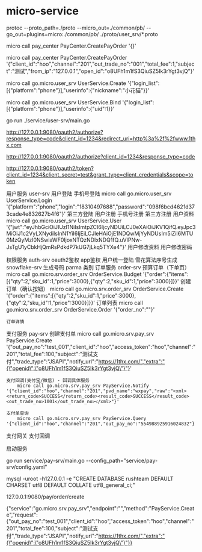 # micro-service
protoc --proto_path=./proto --micro_out=./common/pb/ --go_out=plugins=micro:./common/pb/ ./proto/user_srv/*.proto

micro call pay_center PayCenter.CreatePayOrder '{}'

micro call pay_center PayCenter.CreatePayOrder '{"client_id":"hoo","channel":"201","out_trade_no":"001","total_fee":1,"subject":"测试","from_ip":"127.0.0.1","open_id":"o8UFh1m1fS3QiuSZ5Ik3rYgt3vjQ"}'

micro call go.micro.user_srv UserService.Create '{"login_list":[{"platform":"phone"}],"userinfo":{"nickname":"小花猫"}}'

micro call go.micro.user_srv UserService.Bind '{"login_list":[{"platform":"phone"}],"userinfo":{"uid":1}}'

go run ./service/user-srv/main.go

http://127.0.0.1:9080/oauth2/authorize?response_type=code&client_id=1234&redirect_uri=http%3a%2f%2fwww.1thx.com

http://127.0.0.1:9080/oauth2/authorize?client_id=1234&response_type=code

http://127.0.0.1:9080/oauth2/token?client_id=1234&client_secret=test&grant_type=client_credentials&scope=token


用户服务 user-srv
    用户登陆
        手机号登陆
            micro call go.micro.user_srv UserService.Login '{"platform":"phone","login":"18310497688","password":"098f6bcd4621d373cade4e832627b4f6"}'
        第三方登陆
    用户注册
        手机号注册
        第三方注册
    用户资料
        micro call go.micro.user_srv UserService.User '{"jwt":"eyJhbGciOiJIUzI1NiIsImtpZCI6IjcyNDUiLCJ0eXAiOiJKV1QifQ.eyJpc3MiOiJ1c2VyLXNydiIsInN1YiI6IjEiLCJleHAiOjE1NDQwMjYyNDUsIm5iZiI6MTU0MzQyMzI0NSwiaWF0IjoxNTQzNDIxNDQ1fQ.uVIPNw-JsTgU1yCbkHjQmRsPdkdP7kUG7jLkq5TYXe4"}'
    用户修改资料
    用户修改密码

权限服务 auth-srv
    oauth2鉴权
        app鉴权
        用户统一登陆
雪花算法序号生成 snowflake-srv
    生成号码
        parma 类别
订单服务 order-srv
    预算订单（下单页）
        micro call go.micro.srv.order_srv OrderService.Budget '{"order":{"items":[{"qty":2,"sku_id":1,"price":3000},{"qty":2,"sku_id":1,"price":3000}]}}'
    创建订单（确认按钮）
        micro call go.micro.srv.order_srv OrderService.Create '{"order":{"items":[{"qty":2,"sku_id":1,"price":3000},{"qty":2,"sku_id":1,"price":3000}]}}'
    订单列表
         micro call go.micro.srv.order_srv OrderService.Order '{"order_no":""}'
        
    订单详情

支付服务 pay-srv
    创建支付单
     micro call go.micro.srv.pay_srv PayService.Create '{"out_pay_no":"test_001","client_id":"hoo","access_token":"hoo","channel":"201","total_fee":100,"subject":"测试支付","trade_type":"JSAPI","notify_url":"https://1thx.com/","extra":"{\"openid\":\"o8UFh1m1fS3QiuSZ5Ik3rYgt3vjQ\"}"}'

    支付回调(支付宝/微信) - 回调具体服务
        micro call go.micro.srv.pay_srv PayService.Notify '{"client_id":"hoo","channel":"201","pvd_name":"wxpay","raw":"<xml><return_code>SUCCESS</return_code><result_code>SUCCESS</result_code><out_trade_no>1001</out_trade_no></xml>"}'
    
    支付单查询
        micro call go.micro.srv.pay_srv PayService.Query '{"client_id":"hoo","channel":"201","out_pay_no":"554988925916024832"}'

支付网关
    支付回调

启动服务

go run service/pay-srv/main.go --config_path="service/pay-srv/config.yaml"

mysql -uroot -h127.0.0.1  -e "CREATE DATABASE rushteam DEFAULT CHARSET utf8 DEFAULT COLLATE utf8_general_ci;"


127.0.0.1:9080/pay/order/create

{"service":"go.micro.srv.pay_srv","endpoint":"","method":"PayService.Create","request":{"out_pay_no":"test_001","client_id":"hoo","access_token":"hoo","channel":"201","total_fee":100,"subject":"测试支付","trade_type":"JSAPI","notify_url":"https://1thx.com/","extra":"{\"openid\":\"o8UFh1m1fS3QiuSZ5Ik3rYgt3vjQ\"}"}}